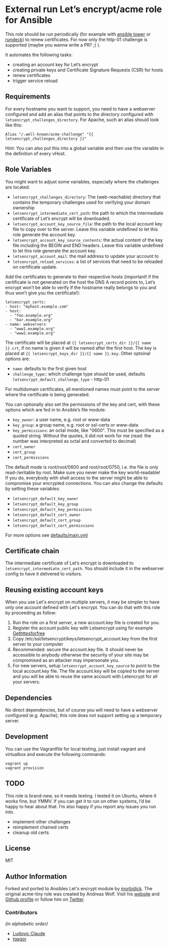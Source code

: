 # External run Let’s encrypt/acme role for Ansible

This role should be run periodically (for example with [ansible tower](https://www.ansible.com/tower) or [rundeck](http://rundeck.org/)) to renew certificates. For now only the http-01 challenge is supported (maybe you wanna write a PR? ;) ).

It automates the following tasks:

  * creating an account key for Let’s encrypt
  * creating private keys and Certificate Signature Requests (CSR) for hosts
  * renew certificates
  * trigger service reload

## Requirements

For every hostname you want to support, you need to have a webserver configured and add an alias that points to the
directory configured with `letsencrypt_challenges_directory`. For Apache, such an alias should look like this:

````
Alias "/.well-known/acme-challenge" "{{ letsencrypt_challenges_directory }}"
````

Hint: You can also put this into a global variable and then use this variable in the definition of every vHost.

## Role Variables

You might want to adjust some variables, especially where the challenges are located.

* `letsencrypt_challenges_directory`: The (web-reachable) directory that contains the temporary challenges used for
verifying your domain ownership
* `letsencrypt_intermediate_cert_path`: the path to which the intermediate certificate of Let’s encrypt will be
downloaded.
* `letsencrypt_account_key_source_file`: the path to the local account key file to copy over to the server. Leave this variable undefined to let this role generate the account key.
* `letsencrypt_account_key_source_contents`: the actual content of the key file including the BEGIN and END headers. Leave this variable undefined to let this role generate the account key.
* `letsencrypt_account_mail`: the mail address to update your account to
* `letsencrypt_reload_services`: a list of services that need to be reloaded on certificate update.

Add the certificates to generate to their respective hosts (important! if the certificate is not generated on the host the DNS A record points to, Let’s encrypt won’t be able to verify if the hostname really belongs to you and thus won’t give you the certificate!):

````
letsencrypt_certs:
- host: "myhost.example.com"
- host:
  - "foo.example.org"
  - "bar.example.org"
- name: webservers
  - "www1.example.org"
  - "www2.example.org"
````

The certificate will be placed at `{{ letsencrypt_certs_dir }}/{{ name }}.crt`, if no name is given it will be named after the first host.
The key is placed at `{{ letsencrypt_keys_dir }}/{{ name }}.key`.
Other optoinal options are:
- `name`: defaults to the first given host
- `challenge_type`:: which challenge type should be used, defaults `letsencrypt_default_challenge_type` - http-01

For multidomain certificates, all mentioned names must point to the server where the certificate is being generated.

You can optionally also set the permissions of the key and cert, with these options which are fed in to Ansible’s file module:
- `key_owner`: a user name, e.g. root or www-data
- `key_group`: a group name, e.g. root or ssl-certs or www-data
- `key_permissions`: an octal mode, like "0600". This must be specified as a quoted string. Without the quotes, it did
not work for me (read: the number was interpreted as octal and converted to decimal)
- `cert_owner`
- `cert_group`
- `cert_permissions`

The default mode is root/root/0600 and root/root/0750, i.e. the file is only read-/writable by root. Make sure you never make the key world-readable! If you do, everybody with shell access to the server might be able to compromise your encrypted connections. You can also change the defaults by setting these variables:

- `letsencrypt_default_key_owner`
- `letsencrypt_default_key_group`
- `letsencrypt_default_key_permissions`
- `letsencrypt_default_cert_owner`
- `letsencrypt_default_cert_group`
- `letsencrypt_default_cert_permissions`

For more options see [defaults/main.yml](defaults/main.yml)

## Certificate chain

The intermediate certificate of Let’s encrypt is downloaded to `letsencrypt_intermediate_cert_path`. You should include
it in the webserver config to have it delivered to visitors.

## Reusing existing account keys

When you use Let's encrypt on multiple servers, it may be simpler to have only one account defined with Let's encrypt. You can do that with this role by proceeding as follow:

1. Run the role on a first server, a new account.key file is created for you.
2. Register the account public key with Letsencrypt using for example [Gethttpsforfree](https://gethttpsforfree.com/)
3. Copy /etc/ssl/letsencrypt/keys/letsencrypt_account.key from the first server to your computer
4. Recommended: secure the account.key file. It should never be accessible to anybody otherwise the security of your site may be compromised as an attacker may impersonate you.
5. For new servers, setup `letsencrypt_account_key_source` to point to the local account.key file. The file account.key will be copied to the server and you will be able to reuse the same account with Letencrypt for all your servers.

## Dependencies

No direct dependencies, but of course you will need to have a webserver configured (e.g. Apache); this role does not support setting up a temporary server.

## Development

You can use the Vagrantfile for local testing, just install vagrant and virtualbox and execute the following commands:

````
vagrant up
vagrant provision
````

## TODO

This role is brand-new, so it needs testing. I tested it on Ubuntu, where it works fine, but YMMV. If you can get it to run on other systems, I’d be happy to hear about that. I’m also happy if you report any issues you run into.

  * implement other challenges
  * reimplement chained certs
  * cleanup old certs

## License

MIT


## Author Information

Forked and ported to Ansibles Let's encrypt module by [morbidick](https://github.com/morbidick/).
The original acme-tiny role was created by Andreas Wolf. Visit his [website](http://a-w.io) and [Github profile](https://github.com/andreaswolf/) or follow him on [Twitter](https://twitter.com/andreaswo).

### Contributors

*(in alphabetic order)*

  * [Ludovic Claude](https://github.com/ludovicc)
  * [tgagor](https://github.com/tgagor)
